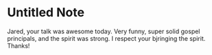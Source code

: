# Untitled Note

Jared, your talk was awesome today. Very funny, super solid gospel principals, and the spirit was strong. I respect your bjringing the spirit. Thanks!

